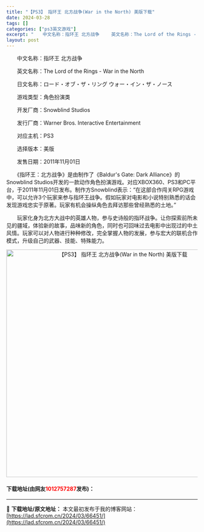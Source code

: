 ```yaml
---
title: "【PS3】 指环王 北方战争(War in the North) 美版下载"
date: 2024-03-28
tags: []
categories: ["ps3英文游戏"]
excerpt: "　　中文名称：指环王 北方战争 　　英文名称：The Lord of the Rings - War in the North 　　日文名称：ロード・オブ・ザ・リング ウォー・イン・ザ・ノース 　　游戏类型：角色扮演类 　　开发厂商：Snowblind Studios 　　发行厂商：Warner B&hellip;"
layout: post
---
```


 <p>　　中文名称：指环王 北方战争</p> <p>　　英文名称：The Lord of the Rings - War in the North</p> <p>　　日文名称：ロード・オブ・ザ・リング ウォー・イン・ザ・ノース</p> <p>　　游戏类型：角色扮演类</p> <p>　　开发厂商：Snowblind Studios</p> <p>　　发行厂商：Warner Bros. Interactive Entertainment</p> <p>　　对应主机：PS3</p> <p>　　选择版本：美版</p> <p>　　发售日期：2011年11月01日</p> <p>　　《指环王：北方战争》是由制作了《Baldur&#39;s Gate: Dark Alliance》的Snowblind Studios开发的一款动作角色扮演游戏。对应XBOX360、PS3和PC平台，于2011年11月01日发布。制作方Snowblind表示：&ldquo;在这部合作闯关RPG游戏中，可以允许3个玩家来参与指环王战争。假如玩家对电影和小说特别熟悉的话会发现游戏忠实于原著。玩家有机会操纵角色去拜访那些曾经熟悉的土地。&rdquo;</p> <p>　　玩家化身为北方大战中的英雄人物，参与史诗般的指环战争。让你探索前所未见的疆域，体验新的故事，品味新的角色，同时也可回味过去电影中出现过的中土风情。玩家可以对人物进行种种修改，完全掌握人物的发展，参与宏大的联机合作模式，升级自己的武器、技能、特殊能力。</p> <p align="center"><img align="" border="0" src="https://lad.sfcrom.cn/wp-content/uploads/2024/03/20240328_66051bc1599e2.jpg" width="599" alt="【PS3】 指环王 北方战争(War in the North) 美版下载" /></p> <p><h4>下载地址(由网友<font color="red">1012757287</font>发布)：</h4></p> 

---
📖 **下载地址/原文地址：** 本文最初发布于我的博客网站：[https://lad.sfcrom.cn/2024/03/66451/](https://lad.sfcrom.cn/2024/03/66451/)

